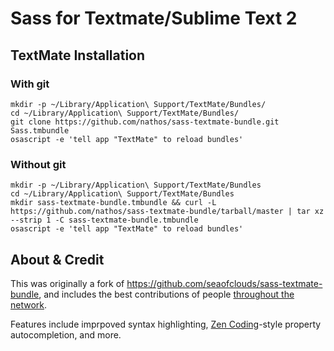# Sass for Textmate/Sublime Text 2

## TextMate Installation

### With git

    mkdir -p ~/Library/Application\ Support/TextMate/Bundles/
    cd ~/Library/Application\ Support/TextMate/Bundles/
    git clone https://github.com/nathos/sass-textmate-bundle.git Sass.tmbundle
    osascript -e 'tell app "TextMate" to reload bundles'

### Without git
    mkdir -p ~/Library/Application\ Support/TextMate/Bundles
    cd ~/Library/Application\ Support/TextMate/Bundles
    mkdir sass-textmate-bundle.tmbundle && curl -L https://github.com/nathos/sass-textmate-bundle/tarball/master | tar xz --strip 1 -C sass-textmate-bundle.tmbundle
    osascript -e 'tell app "TextMate" to reload bundles'

## About & Credit
This was originally a fork of <https://github.com/seaofclouds/sass-textmate-bundle>, and includes the best contributions of people [throughout the network](https://github.com/nathos/sass-textmate-bundle/network).

Features include imprpoved syntax highlighting, [Zen Coding](http://code.google.com/p/zen-coding/)-style property autocompletion, and more.